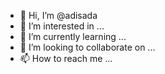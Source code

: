- 👋 Hi, I’m @adisada
- 👀 I’m interested in ...
- 🌱 I’m currently learning ...
- 💞️ I’m looking to collaborate on ...
- 📫 How to reach me ...

<!---
adisada/adisada is a ✨ special ✨ repository because its `README.md` (this file) appears on your GitHub profile.
You can click the Preview link to take a look at your changes.
--->
